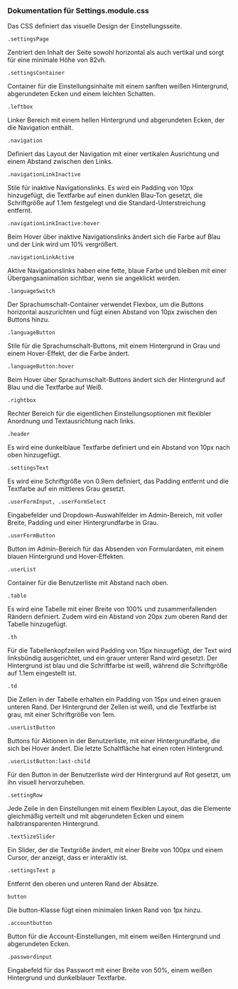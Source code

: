 ### Dokumentation für Settings.module.css

Das CSS definiert das visuelle Design der Einstellungsseite.

```
.settingsPage
```
Zentriert den Inhalt der Seite sowohl horizontal als auch vertikal und sorgt für eine minimale Höhe von 82vh.

```
.settingsContainer
```
Container für die Einstellungsinhalte mit einem sanften weißen Hintergrund, abgerundeten Ecken und einem leichten Schatten.

```
.leftbox
```
Linker Bereich mit einem hellen Hintergrund und abgerundeten Ecken, der die Navigation enthält.

```
.navigation
```
Definiert das Layout der Navigation mit einer vertikalen Ausrichtung und einem Abstand zwischen den Links.

```
.navigationLinkInactive
```
Stile für inaktive Navigationslinks. Es wird ein Padding von 10px hinzugefügt, die Textfarbe auf einen dunklen Blau-Ton gesetzt, die Schriftgröße auf 1.1em festgelegt und die Standard-Unterstreichung entfernt.

```
.navigationLinkInactive:hover
```
Beim Hover über inaktive Navigationslinks ändert sich die Farbe auf Blau und der Link wird um 10% vergrößert.

```
.navigationLinkActive
```
Aktive Navigationslinks haben eine fette, blaue Farbe und bleiben mit einer Übergangsanimation sichtbar, wenn sie angeklickt werden.

```
.languageSwitch
```
Der Sprachumschalt-Container verwendet Flexbox, um die Buttons horizontal auszurichten und fügt einen Abstand von 10px zwischen den Buttons hinzu.

```
.languageButton
```
Stile für die Sprachumschalt-Buttons, mit einem Hintergrund in Grau und einem Hover-Effekt, der die Farbe ändert.

```
.languageButton:hover
```
Beim Hover über Sprachumschalt-Buttons ändert sich der Hintergrund auf Blau und die Textfarbe auf Weiß.

```
.rightbox
```
Rechter Bereich für die eigentlichen Einstellungsoptionen mit flexibler Anordnung und Textausrichtung nach links.

```
.header
```
Es wird eine dunkelblaue Textfarbe definiert und ein Abstand von 10px nach oben hinzugefügt.

```
.settingsText
```
Es wird eine Schriftgröße von 0.9em definiert, das Padding entfernt und die Textfarbe auf ein mittleres Grau gesetzt.

```
.userFormInput, .userFormSelect
```
Eingabefelder und Dropdown-Auswahlfelder im Admin-Bereich, mit voller Breite, Padding und einer Hintergrundfarbe in Grau.

```
.userFormButton
```
Button im Admin-Bereich für das Absenden von Formulardaten, mit einem blauen Hintergrund und Hover-Effekten.

```
.userList
```
Container für die Benutzerliste mit Abstand nach oben.

```
.table
```
Es wird eine Tabelle mit einer Breite von 100% und zusammenfallenden Rändern definiert. Zudem wird ein Abstand von 20px zum oberen Rand der Tabelle hinzugefügt.

```
.th
```
Für die Tabellenkopfzeilen wird Padding von 15px hinzugefügt, der Text wird linksbündig ausgerichtet, und ein grauer unterer Rand wird gesetzt. Der Hintergrund ist blau und die Schriftfarbe ist weiß, während die Schriftgröße auf 1.1em eingestellt ist.

```
.td
```
Die Zellen in der Tabelle erhalten ein Padding von 15px und einen grauen unteren Rand. Der Hintergrund der Zellen ist weiß, und die Textfarbe ist grau, mit einer Schriftgröße von 1em.

```
.userListButton
```
Buttons für Aktionen in der Benutzerliste, mit einer Hintergrundfarbe, die sich bei Hover ändert. Die letzte Schaltfläche hat einen roten Hintergrund.

```
.userListButton:last-child
```
Für den Button in der Benutzerliste wird der Hintergrund auf Rot gesetzt, um ihn visuell hervorzuheben.

```
.settingRow
```
Jede Zeile in den Einstellungen mit einem flexiblen Layout, das die Elemente gleichmäßig verteilt und mit abgerundeten Ecken und einem halbtransparenten Hintergrund.

```
.textSizeSlider
```
Ein Slider, der die Textgröße ändert, mit einer Breite von 100px und einem Cursor, der anzeigt, dass er interaktiv ist.

```
.settingsText p
```
Entfernt den oberen und unteren Rand der Absätze.

```
button
```
Die button-Klasse fügt einen minimalen linken Rand von 1px hinzu.
```
.accountbutton
```
Button für die Account-Einstellungen, mit einem weißen Hintergrund und abgerundeten Ecken.

```
.passwordinput
```
Eingabefeld für das Passwort mit einer Breite von 50%, einem weißen Hintergrund und dunkelblauer Textfarbe.
